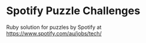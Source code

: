 # Spotify Puzzle Challenges

Ruby solution for puzzles by Spotify at https://www.spotify.com/au/jobs/tech/
